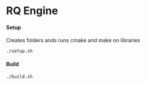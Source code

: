 # RQ Engine


#### Setup
Creates folders ands runs cmake and make on libraries
```
./setup.sh
```

#### Build
```
./build.sh
```
